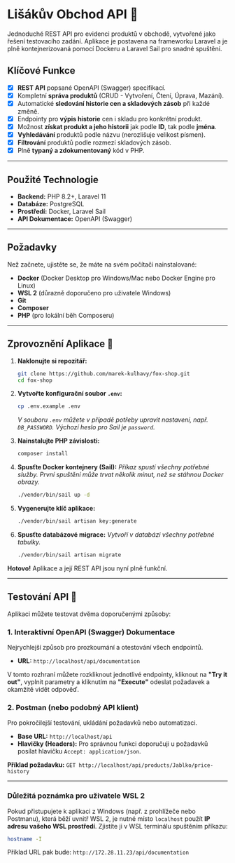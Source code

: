 # Lišákův Obchod API 🦊

Jednoduché REST API pro evidenci produktů v obchodě, vytvořené jako řešení testovacího zadání. Aplikace je postavena na frameworku Laravel a je plně kontejnerizovaná pomocí Dockeru a Laravel Sail pro snadné spuštění.

## Klíčové Funkce

- [x] **REST API** popsané OpenAPI (Swagger) specifikací.
- [x] Kompletní **správa produktů** (CRUD - Vytvoření, Čtení, Úprava, Mazání).
- [x] Automatické **sledování historie cen a skladových zásob** při každé změně.
- [x] Endpointy pro **výpis historie** cen i skladu pro konkrétní produkt.
- [x] Možnost **získat produkt a jeho historii** jak podle **ID**, tak podle **jména**.
- [x] **Vyhledávání** produktů podle názvu (nerozlišuje velikost písmen).
- [x] **Filtrování** produktů podle rozmezí skladových zásob.
- [x] Plně **typaný a zdokumentovaný** kód v PHP.

---
## Použité Technologie

* **Backend:** PHP 8.2+, Laravel 11
* **Databáze:** PostgreSQL
* **Prostředí:** Docker, Laravel Sail
* **API Dokumentace:** OpenAPI (Swagger)

---
## Požadavky

Než začnete, ujistěte se, že máte na svém počítači nainstalované:
* **Docker** (Docker Desktop pro Windows/Mac nebo Docker Engine pro Linux)
* **WSL 2** (důrazně doporučeno pro uživatele Windows)
* **Git**
* **Composer**
* **PHP** (pro lokální běh Composeru)

---
## Zprovoznění Aplikace 🚀

1.  **Naklonujte si repozitář:**
    ```bash
    git clone https://github.com/marek-kulhavy/fox-shop.git
    cd fox-shop
    ```

2.  **Vytvořte konfigurační soubor `.env`:**
    ```bash
    cp .env.example .env
    ```
    *V souboru `.env` můžete v případě potřeby upravit nastavení, např. `DB_PASSWORD`. Výchozí heslo pro Sail je `password`.*

3.  **Nainstalujte PHP závislosti:**
    ```bash
    composer install
    ```

4.  **Spusťte Docker kontejnery (Sail):**
    *Příkaz spustí všechny potřebné služby. První spuštění může trvat několik minut, než se stáhnou Docker obrazy.*
    ```bash
    ./vendor/bin/sail up -d
    ```

5.  **Vygenerujte klíč aplikace:**
    ```bash
    ./vendor/bin/sail artisan key:generate
    ```

6.  **Spusťte databázové migrace:**
    *Vytvoří v databázi všechny potřebné tabulky.*
    ```bash
    ./vendor/bin/sail artisan migrate
    ```

**Hotovo!** Aplikace a její REST API jsou nyní plně funkční.

---
## Testování API 🧪

Aplikaci můžete testovat dvěma doporučenými způsoby:

### 1. Interaktivní OpenAPI (Swagger) Dokumentace
Nejrychlejší způsob pro prozkoumání a otestování všech endpointů.

* **URL:** `http://localhost/api/documentation`

V tomto rozhraní můžete rozkliknout jednotlivé endpointy, kliknout na **"Try it out"**, vyplnit parametry a kliknutím na **"Execute"** odeslat požadavek a okamžitě vidět odpověď.



### 2. Postman (nebo podobný API klient)
Pro pokročilejší testování, ukládání požadavků nebo automatizaci.

* **Base URL:** `http://localhost/api`
* **Hlavičky (Headers):** Pro správnou funkci doporučuji u požadavků posílat hlavičku `Accept: application/json`.

**Příklad požadavku:** `GET http://localhost/api/products/Jablko/price-history`

---
### Důležitá poznámka pro uživatele WSL 2
Pokud přistupujete k aplikaci z Windows (např. z prohlížeče nebo Postmanu), která běží uvnitř WSL 2, je nutné místo `localhost` použít **IP adresu vašeho WSL prostředí**. Zjistíte ji v WSL terminálu spuštěním příkazu:
```bash
hostname -I
```
Příklad URL pak bude: `http://172.28.11.23/api/documentation`